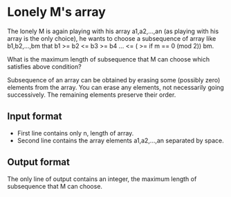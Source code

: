 # Lonely M's array

The lonely M is again playing with his array a1,a2,...,an (as playing with his array is the only choice), he wants to choose a subsequence of array like b1,b2,...,bm that b1 >= b2 <= b3 >= b4 ... <= ( >= if m == 0 (mod 2)) bm.

What is the maximum length of subsequence that M can choose which satisfies above condition?

Subsequence of an array can be obtained by erasing some (possibly zero) elements from the array. You can erase any elements, not necessarily going successively. The remaining elements preserve their order.

## Input format

- First line contains only n, length of array.
- Second line contains the array elements a1,a2,...,an separated by space.

## Output format

The only line of output contains an integer, the maximum length of subsequence that M can choose.
